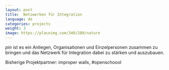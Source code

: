 ```yaml
---
layout: post
title:  Netzwerken für Integration
language: de
categories: projects
weight: 3
image: https://placeimg.com/340/280/nature
---
```


*pin* ist es ein Anliegen, Organisationen und Einzelpersonen zusammen zu bringen und das Netzwerk für Integration dabei zu stärken und auszubauen.

Bisherige Projektpartner: improper walls, #openschoool
